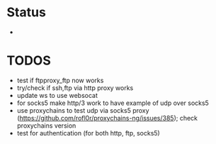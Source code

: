 # Status
- 

# TODOS
- test if ftpproxy_ftp now works
- try/check if ssh,ftp via http proxy works
- update ws to use websocat
- for socks5 make http/3 work to have example of udp over socks5
- use proxychains to test udp via socks5 proxy (https://github.com/rofl0r/proxychains-ng/issues/385); check proxychains version
- test for authentication (for both http, ftp, socks5)